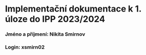 # Implementační dokumentace k 1. úloze do IPP 2023/2024 
### Jméno a příjmení: Nikita Smirnov
### Login: xsmirn02

